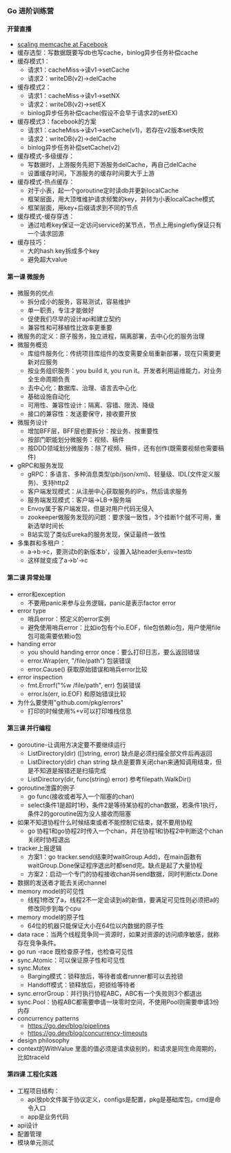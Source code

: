 ### Go 进阶训练营

#### 开营直播
* [scaling memcache at Facebook](https://zhuanlan.zhihu.com/p/21362291)
* 缓存选型：写数据既要写db也写cache，binlog异步任务补偿cache
* 缓存模式1：
  * 请求1：cacheMiss->读v1->setCache
  * 请求2：writeDB(v2)->delCache
* 缓存模式2：
  * 请求1：cacheMiss->读v1->setNX
  * 请求2：writeDB(v2)->setEX  
  * binlog异步任务补偿cache(假设不会早于请求2的setEX)
* 缓存模式3：facebook的方案
  * 请求1：cacheMiss->读v1->setCache(v1)，若存在v2版本set失败
  * 请求2：writeDB(v2)->delCache  
  * binlog异步任务补偿setCache(v2)
* 缓存模式-多级缓存：
  * 写数据时，上游服务先把下游服务delCache，再自己delCache
  * 设置缓存时间，下游服务的缓存时间要大于上游
* 缓存模式-热点缓存：
  * 对于小表，起一个goroutine定时读db并更新localCache
  * 框架层面，用大顶堆维护请求频繁的key，并转为小表localCache模式
  * 框架层面，用key+后缀请求到不同的节点
* 缓存模式-缓存穿透：
  * 通过哈希key保证一定访问service的某节点，节点上用singlefly保证只有一个请求回源  
* 缓存技巧：
  * 大的hash key拆成多个key
  * 避免超大value

#### 第一课 微服务
* 微服务的优点
  * 拆分成小的服务，容易测试，容易维护
  * 单一职责，专注才能做好
  * 促使我们尽早的设计api和建立契约
  * 兼容性和可移植性比效率更重要
* 微服务的定义：原子服务，独立进程，隔离部署，去中心化的服务治理
* 微服务概览
  * 库组件服务化：传统项目库组件的改变需要全局重新部署，现在只需要更新对应服务
  * 按业务组织服务：you build it, you run it。开发者利用运维能力，对业务全生命周期负责
  * 去中心化：数据库、治理、语言去中心化
  * 基础设施自动化
  * 可用性、兼容性设计：隔离、容错、限流、降级
  * 接口的兼容性：发送要保守，接收要开放
* 微服务设计
  * 增加BFF层，BFF层也要拆分：按业务、按重要性
  * 按部门职能划分微服务：视频、稿件
  * 按DDD领域划分微服务：除了视频、稿件，还有创作(既需要视频也需要稿件)
* gRPC和服务发现
  * gRPC：多语言、多种消息类型(pb/json/xml)、轻量级、IDL(文件定义服务)、支持http2
  * 客户端发现模式：从注册中心获取服务的IPs，然后请求服务
  * 服务端发现模式：客户端->LB->服务端
  * Envoy属于客户端发现，但是对用户代码无侵入
  * zookeeper做服务发现的问题：要求强一致性，3个挂断1个就不可用，重新选举时间长
  * B站实现了类似Eureka的服务发现，保证最终一致性
* 多集群和多租户：
  * a->b->c，要测试b的新版本b'，设置入站header头env=testb
  * 这样就变成了a->b'->c

#### 第二课 异常处理
* error和exception
  * 不要用panic来参与业务逻辑，panic是表示factor error
* error type
  * 哨兵error：预定义的error实例
  * 避免使用哨兵error：比如io包有个io.EOF，file包依赖io包，用户使用file包可能需要依赖io包
* handing error
  * you should handing error once：要么打印日志，要么返回错误
  * error.Wrap(err, "/file/path") 包装错误
  * error.Cause() 获取原始错误和哨兵error比较
* error inspection
  * fmt.Errorf("%w /file/path", err) 包装错误
  * error.Is(err, io.EOF) 和原始错误比较
* 为什么要使用"github.com/pkg/errors"
  * 打印的时候使用%+v可以打印堆栈信息

#### 第三课 并行编程
* goroutine-让调用方决定要不要继续运行
  * ListDirectory(dir) ([]string, error) 缺点是必须扫描全部文件后再返回
  * ListDirectory(dir) chan string 缺点是要靠关闭chan来通知调用结束，但是不知道是报错还是扫描完成
  * ListDirectory(dir, func(string) error) 参考filepath.WalkDir()
* goroutine泄露的例子
  * go func(接收或者写入一个阻塞的chan)
  * select条件1是超时1秒，条件2是等待某协程的chan数据，若条件1执行，条件2的goroutine因为没人接收而阻塞
* 如果不知道协程什么时候结束或者不能控制它结束，就不要用协程
  * go 协程1和go协程2时传入一个chan，并在协程1和协程2中判断这个chan关闭时协程退出
* tracker上报逻辑
  * 方案1：go tracker.send(结束时waitGroup.Add)，在main函数有waitGroup.Done保证程序退出时都send完。缺点是起了大量协程
  * 方案2：启动一个专门的协程接收chan并send数据，同时判断ctx.Done
* 数据的发送者才能去关闭channel
* memory model的可见性
  * 线程1修改了a，线程2不一定会读到a的新值，要满足可见性则必须把a的修改同步到每个cpu
* memory model的原子性
  * 64位的机器只能保证大小在64位以内数据的原子性
* data race：当两个线程竞争同一资源时，如果对资源的访问顺序敏感，就称存在竞争条件。
* go run -race 既检查原子性，也检查可见性
* sync.Atomic：可以保证原子性和可见性
* sync.Mutex 
  * Barging模式：锁释放后，等待者或者runner都可以去抢锁
  * Handoff模式：锁释放后，把锁给等待者
* sync.errorGroup：并行执行协程ABC，ABC有一个失败则3个都退出
* sync.Pool：协程ABC都需要申请一块零时空间，不使用Pool则需要申请3份内存   
* concurrency patterns
  * https://go.dev/blog/pipelines
  * https://go.dev/blog/concurrency-timeouts
* design philosophy
* context的WithValue 里面的值必须是请求级别的，和请求是同生命周期的，比如traceId

#### 第四课 工程化实践
* 工程项目结构：
  * api放pb文件属于协议定义，configs是配置，pkg是基础库包，cmd是命令入口
  * app是业务代码
* api设计
* 配置管理
* 模块单元测试



